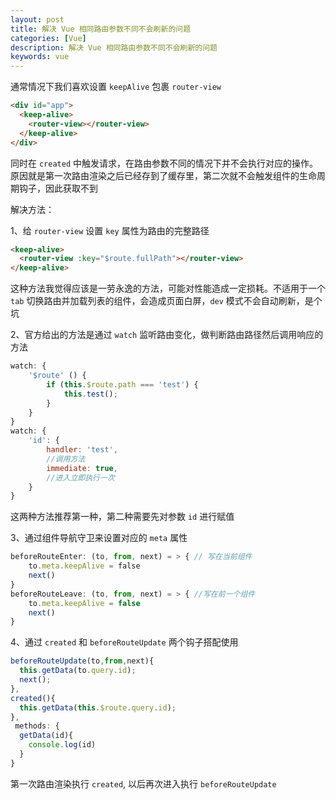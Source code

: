 ```yaml
---
layout: post
title: 解决 Vue 相同路由参数不同不会刷新的问题
categories: [Vue]
description: 解决 Vue 相同路由参数不同不会刷新的问题
keywords: vue
---
```


通常情况下我们喜欢设置 `keepAlive` 包裹 `router-view`

```html
<div id="app">
  <keep-alive>
    <router-view></router-view>
  </keep-alive>
</div>
```

同时在 `created` 中触发请求，在路由参数不同的情况下并不会执行对应的操作。原因就是第一次路由渲染之后已经存到了缓存里，第二次就不会触发组件的生命周期钩子，因此获取不到

解决方法：

1、给 `router-view` 设置 `key` 属性为路由的完整路径

```html
<keep-alive>
  <router-view :key="$route.fullPath"></router-view>
</keep-alive>
```

这种方法我觉得应该是一劳永逸的方法，可能对性能造成一定损耗。不适用于一个 `tab` 切换路由并加载列表的组件，会造成页面白屏，`dev` 模式不会自动刷新，是个坑

2、官方给出的方法是通过 `watch` 监听路由变化，做判断路由路径然后调用响应的方法

```js
watch: {
	'$route' () {
		if (this.$route.path === 'test') {
			this.test();
		}
	}
}
watch: {
	'id': {
		handler: 'test',
		//调用方法
		immediate: true,
		//进入立即执行一次
	}
}
```

这两种方法推荐第一种，第二种需要先对参数 `id` 进行赋值

3、通过组件导航守卫来设置对应的 `meta` 属性

```js
beforeRouteEnter: (to, from, next) = > { // 写在当前组件
	to.meta.keepAlive = false    
	next()
}
beforeRouteLeave: (to, from, next) = > { //写在前一个组件
	to.meta.keepAlive = false
	next()
}
```

4、通过 `created` 和 `beforeRouteUpdate` 两个钩子搭配使用

```js
beforeRouteUpdate(to,from,next){
  this.getData(to.query.id);
  next();
},
created(){
  this.getData(this.$route.query.id);
},
 methods: {
  getData(id){
    console.log(id)
  }
}
```

第一次路由渲染执行 `created`, 以后再次进入执行 `beforeRouteUpdate`
